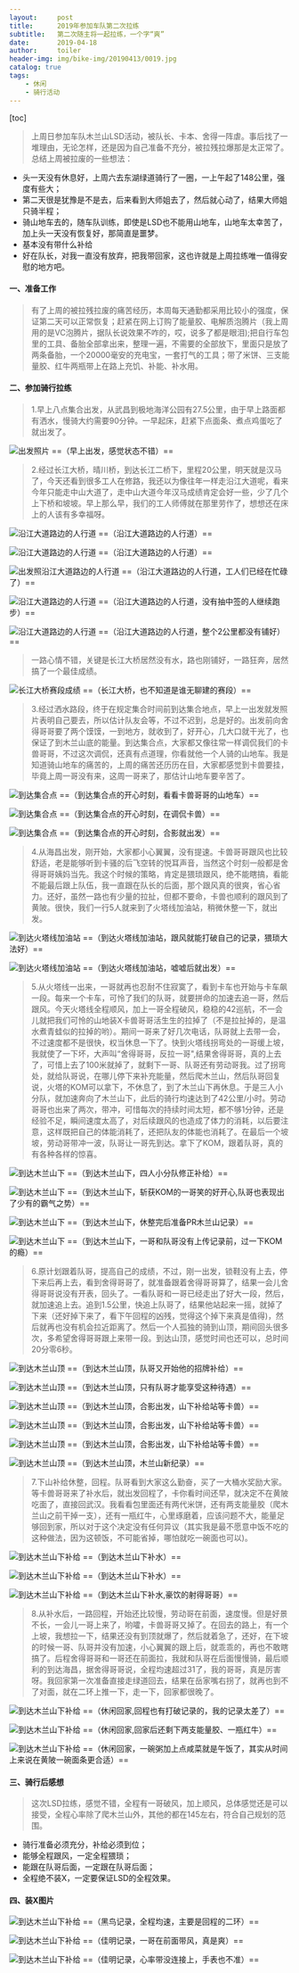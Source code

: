 ```yaml
---
layout:     post
title:      2019年参加车队第二次拉练
subtitle:   第二次随主将一起拉练，一个字“爽”
date:       2019-04-18
author:     toiler
header-img: img/bike-img/20190413/0019.jpg
catalog: true
tags:
    - 休闲
    - 骑行活动
---
```

[toc]
> 上周日参加车队木兰山LSD活动，被队长、卡本、舍得一阵虐。事后找了一堆理由，无论怎样，还是因为自己准备不充分，被拉残拉爆那是太正常了。总结上周被拉废的一些想法：
- 头一天没有休息好，上周六去东湖绿道骑行了一圈，一上午起了148公里，强度有些大；
- 第二天很是犹豫是不是去，后来看到大师姐去了，然后就心动了，结果大师姐只骑半程；
- 骑山地车去的，随车队训练，即使是LSD也不能用山地车，山地车太幸苦了，加上头一天没有恢复好，那简直是噩梦。
- 基本没有带什么补给
- 好在队长，对我一直没有放弃，把我带回家，这也许就是上周拉练唯一值得安慰的地方吧。

#### 一、准备工作
> 有了上周的被拉残拉废的痛苦经历，本周每天通勤都采用比较小的强度，保证第二天可以正常恢复；赶紧在网上订购了能量胶、电解质泡腾片（我上周用的是VC泡腾片，据队长说效果不咋的，哎，说多了都是眼泪);把自行车包里的工具、备胎全部拿出来，整理一遍，不需要的全部放下，里面只是放了两条备胎，一个20000毫安的充电宝，一套打气的工具；带了米饼、三支能量胶、红牛两瓶带上在路上充饥、补能、补水用。

#### 二、参加骑行拉练
> 1.早上八点集合出发，从武昌到极地海洋公园有27.5公里，由于早上路面都有洒水，慢骑大约需要90分钟。一早起床，赶紧下点面条、煮点鸡蛋吃了就出发了。

![出发照片](https://laodongrenmin.github.io/img/bike-img/20190413/0006.jpg) ==（早上出发，感觉状态不错）==

> 2.经过长江大桥，晴川桥，到达长江二桥下，里程20公里，明天就是汉马了，今天还看到很多工人在修路，我还以为像往年一样走沿江大道呢，看来今年只能走中山大道了，走中山大道今年汉马成绩肯定会好一些，少了几个上下桥和坡坡。早上那么早，我们的工人师傅就在那里劳作了，想想还在床上的人该有多幸福呀。

![沿江大道路边的人行道](https://laodongrenmin.github.io/img/bike-img/20190413/0007.jpg) ==（沿江大道路边的人行道）==

![沿江大道路边的人行道](https://laodongrenmin.github.io/img/bike-img/20190413/0008.jpg) ==（沿江大道路边的人行道）==

![出发照沿江大道路边的人行道](https://laodongrenmin.github.io/img/bike-img/20190413/0009.jpg) ==（沿江大道路边的人行道，工人们已经在忙碌了）==

![沿江大道路边的人行道](https://laodongrenmin.github.io/img/bike-img/20190413/0010.jpg) ==（沿江大道路边的人行道，没有抽中签的人继续跑步）==

![沿江大道路边的人行道](https://laodongrenmin.github.io/img/bike-img/20190413/0011.jpg) ==（沿江大道路边的人行道，整个2公里都没有铺好）==
> 一路心情不错，关键是长江大桥居然没有水，路也刚铺好，一路狂奔，居然搞了一个最佳成绩。

![长江大桥赛段成绩](https://laodongrenmin.github.io/img/bike-img/20190413/0000.jpg) ==（长江大桥，也不知道是谁无聊建的赛段）==


> 3.经过洒水路段，终于在规定集合时间前到达集合地点，早上一出发就发照片表明自己要去，所以估计队友会等，不过不迟到，总是好的。出发前向舍得哥哥要了两个馍馍，一到地方，就收到了，好开心，几大口就干光了，也保证了到木兰山底的能量。到达集合点，大家都又像往常一样调侃我们的卡兽哥哥，不过这次调侃，还真有点道理，你看就他一个人骑的山地车。我是知道骑山地车的痛苦的，上周的痛苦还历历在目，大家都感觉到卡兽要挂，毕竟上周一哥没有来，这周一哥来了，那估计山地车要辛苦了。

![到达集合点](https://laodongrenmin.github.io/img/bike-img/20190413/0013.jpg) ==（到达集合点的开心时刻，看看卡兽哥哥的山地车）==

![到达集合点](https://laodongrenmin.github.io/img/bike-img/20190413/0014.jpg) ==（到达集合点的开心时刻，在调侃卡兽）==

![到达集合点](https://laodongrenmin.github.io/img/bike-img/20190413/0022.jpg) ==（到达集合点的开心时刻，合影就出发）==

> 4.从海昌出发，刚开始，大家都小心翼翼，没有提速。卡兽哥哥跟风也比较舒适，老是能够听到卡骚的后飞空转的悦耳声音，当然这个时刻一般都是舍得哥哥姨妈当先。我这个时候的策略，肯定是猥琐跟风，绝不能瞎搞，看能不能最后跟上队伍，我一直跟在队长的后面，那个跟风真的很爽，省心省力。还好，虽然一路也有少量的拉扯，但都不要命，卡兽也顺利的跟风到了黄陂。很快，我们一行5人就来到了火塔线加油站，稍微休整一下，就出发。

![到达火塔线加油站](https://laodongrenmin.github.io/img/bike-img/20190413/0001.jpg) ==（到达火塔线加油站，跟风就能打破自己的记录，猥琐大法好）==

![到达火塔线加油站](https://laodongrenmin.github.io/img/bike-img/20190413/0023.jpg) ==（到达火塔线加油站，嘘嘘后就出发）==

> 5.从火塔线一出来，一哥就再也忍耐不住寂寞了，看到卡车也开始与卡车飙一段。每来一个卡车，可怜了我们的队哥，就要拼命的加速去追一哥，然后跟风。今天火塔线全程顺风，加上一哥全程破风，稳稳的42巡航，不一会儿就把我们可怜的山地装X卡兽哥哥活生生的拉掉了（不是拉扯掉的，是温水煮青蛙似的拉掉的哟）。期间一哥来了好几次电话，队哥就上去带一会，不过速度都不是很快，权当休息一下了。快到火塔线拐弯处的一哥缓上坡，我就使了一下坏，大声叫“舍得哥哥，反拉一哥",结果舍得哥哥，真的上去了，可惜上去了100米就掉了，就剩下一哥、队哥还有劳动哥我。过了拐弯处，就给队哥说，在哪儿停下来补充能量，然后爬木兰山，然后队哥回复说，火塔的KOM可以拿下，不休息了，到了木兰山下再休息。于是三人小分队，就加速奔向了木兰山下，此后的骑行均速达到了42公里/小时。劳动哥哥也出来了两次，带冲，可惜每次的持续时间太短，都不够1分钟，还是经验不足，瞬间速度太高了，对后续跟风的也造成了体力的消耗，以后要注意，这样既把自己的体能消耗了，还把队友的体能也消耗了。在最后一个坡坡，劳动哥带冲一波，队哥让一哥先到达。拿下了KOM，跟着队哥，真的有各种各样的惊喜。

![到达木兰山下](https://laodongrenmin.github.io/img/bike-img/20190413/0024.jpg) ==（到达木兰山下，四人小分队修正补给）==

![到达木兰山下](https://laodongrenmin.github.io/img/bike-img/20190413/0025.jpg) ==（到达木兰山下，斩获KOM的一哥笑的好开心,队哥也表现出了少有的霸气之势）==

![到达木兰山下](https://laodongrenmin.github.io/img/bike-img/20190413/0026.jpg) ==（到达木兰山下，休整完后准备PR木兰山记录）==

![到达木兰山下](https://laodongrenmin.github.io/img/bike-img/20190413/0002.jpg) ==（到达木兰山下，一哥和队哥没有上传记录前，过一下KOM的瘾）==


> 6.原计划跟着队哥，提高自己的成绩，不过，刚一出发，锁鞋没有上去，停下来后再上去，看到舍得哥哥了，就准备跟着舍得哥哥算了，结果一会儿舍得哥哥说没有开表，回头了。一看队哥和一哥已经走出了好大一段，然后，就加速追上去。追到1.5公里，快追上队哥了，结果他站起来一摇，就掉了下来（还好掉下来了，看下午回程的凶残，觉得这个掉下来真是值得)，然后就再也没有机会拉近距离了。然后一个人孤独的骑到山顶，期间回头很多次，多希望舍得哥哥跟上来带一段。到达山顶，感觉时间也还可以，总时间20分零6秒。

![到达木兰山顶](https://laodongrenmin.github.io/img/bike-img/20190413/0015.jpg) ==（到达木兰山顶，队哥又开始他的招牌补给）==

![到达木兰山顶](https://laodongrenmin.github.io/img/bike-img/20190413/0016.jpg) ==（到达木兰山顶，只有队哥才能享受这种待遇）==

![到达木兰山顶](https://laodongrenmin.github.io/img/bike-img/20190413/0019.jpg) ==（到达木兰山顶，合影出发，山下补给站等卡兽）==

![到达木兰山顶](https://laodongrenmin.github.io/img/bike-img/20190413/0027.jpg) ==（到达木兰山顶，合影出发，山下补给站等卡兽）==

![到达木兰山顶](https://laodongrenmin.github.io/img/bike-img/20190413/0028.jpg) ==（到达木兰山顶，合影出发，山下补给站等卡兽）==

![到达木兰山顶](https://laodongrenmin.github.io/img/bike-img/20190413/0003.jpg) ==（到达木兰山顶，木兰山新纪录）==

> 7.下山补给休整，回程。队哥看到大家这么勤奋，买了一大桶水奖励大家。等卡兽哥哥来了补水后，就出发回程了，卡你看时间还早，就决定不在黄陂吃面了，直接回武汉。我看看包里面还有两代米饼，还有两支能量胶（爬木兰山之前干掉一支），还有一瓶红牛，心里琢磨着，应该问题不大，能量足够回到家，所以对于这个决定没有任何异议（其实我是最不愿意中饭不吃的这种做法，因为这顿饭，不可能省掉，哪怕就吃一碗面也可以)。

![到达木兰山下补给](https://laodongrenmin.github.io/img/bike-img/20190413/0030.jpg) ==（到达木兰山下补水）==

![到达木兰山下补给](https://laodongrenmin.github.io/img/bike-img/20190413/0031.jpg) ==（到达木兰山下补水）==

![到达木兰山下补给](https://laodongrenmin.github.io/img/bike-img/20190413/0020.jpg) ==（到达木兰山下补水,豪饮的射得哥哥）==

> 8.从补水后，一路回程，开始还比较慢，劳动哥在前面，速度慢。但是好景不长，一会儿一哥上来了，哟嚯，卡兽哥哥又掉了。在回去的路上，有一个上坡，我想拉一下，结果还没有到顶就爆了，然后就着急了，还好，在下坡的时候一哥、队哥并没有加速，小心翼翼的跟上后，就乖乖的，再也不敢瞎搞了。后程舍得哥哥和一哥还在前面拉，我就和队哥在后面慢慢骑，最后顺利的到达海昌，据舍得哥哥说，全程均速超过31了，我的哥哥，真是厉害呀。我回家第一次准备直接走绿道回去，结果在岳家嘴右拐了，就再也到不了对面，就在二环上推一下，走一下，回家都很晚了。

![到达木兰山下补给](https://laodongrenmin.github.io/img/bike-img/20190413/0005.jpg) ==（休闲回家,回程也有打破记录的，我的记录太差了）==

![到达木兰山下补给](https://laodongrenmin.github.io/img/bike-img/20190413/0004.jpg) ==（休闲回家,回家后还剩下两支能量胶、一瓶红牛）==

![到达木兰山下补给](https://laodongrenmin.github.io/img/bike-img/20190413/0021.jpg) ==（休闲回家，一碗粥加上点咸菜就是午饭了，其实从时间上来说在黄陂一碗面条更合适）==

#### 三、骑行后感想
> 这次LSD拉练，感觉不错，全程有一哥破风，加上顺风，总体感觉还是可以接受，全程心率除了爬木兰山外，其他的都在145左右，符合自己规划的范围。
- 骑行准备必须充分，补给必须到位；
- 能够全程跟风，一定全程猥琐；
- 能跟在队哥后面，一定跟在队哥后面；
- 全程绝不装X，一定要保证LSD的全程效果。

#### 四、装X图片
![到达木兰山下补给](https://laodongrenmin.github.io/img/bike-img/20190413/0099.jpg) ==（黑鸟记录，全程均速，主要是回程的二环）==

![到达木兰山下补给](https://laodongrenmin.github.io/img/bike-img/20190413/0098.jpg) ==（佳明记录，一哥在前面带风，真是爽）==

![到达木兰山下补给](https://laodongrenmin.github.io/img/bike-img/20190413/0097.jpg) ==（佳明记录，心率带没连接上，手表也不准）==
